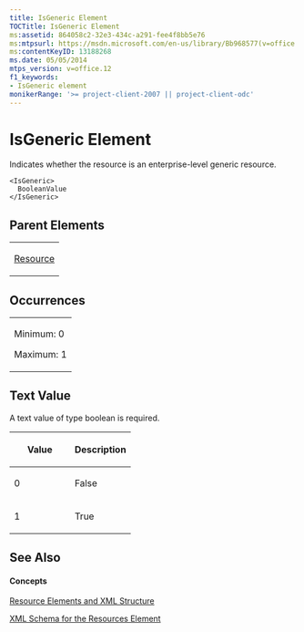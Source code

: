 ```yaml
---
title: IsGeneric Element
TOCTitle: IsGeneric Element
ms:assetid: 864058c2-32e3-434c-a291-fee4f8bb5e76
ms:mtpsurl: https://msdn.microsoft.com/en-us/library/Bb968577(v=office.12)
ms:contentKeyID: 13188268
ms.date: 05/05/2014
mtps_version: v=office.12
f1_keywords:
- IsGeneric element
monikerRange: '>= project-client-2007 || project-client-odc'
---
```


# IsGeneric Element




Indicates whether the resource is an enterprise-level generic resource.

    <IsGeneric>
      BooleanValue
    </IsGeneric>

## Parent Elements

<table>
<colgroup>
<col style="width: 100%" />
</colgroup>
<tbody>
<tr class="odd">
<td><p><a href="bb968715(v=office.12).md">Resource</a></p></td>
</tr>
</tbody>
</table>

## Occurrences

<table>
<colgroup>
<col style="width: 100%" />
</colgroup>
<tbody>
<tr class="odd">
<td><p>Minimum: 0</p>
<p>Maximum: 1</p></td>
</tr>
</tbody>
</table>

## Text Value

A text value of type boolean is required.

<table>
<colgroup>
<col style="width: 50%" />
<col style="width: 50%" />
</colgroup>
<thead>
<tr class="header">
<th><p>Value</p></th>
<th><p>Description</p></th>
</tr>
</thead>
<tbody>
<tr class="odd">
<td><p>0</p></td>
<td><p>False</p></td>
</tr>
<tr class="even">
<td><p>1</p></td>
<td><p>True</p></td>
</tr>
</tbody>
</table>

## See Also

#### Concepts

[Resource Elements and XML Structure](resource-elements-and-xml-structure.md)

[XML Schema for the Resources Element](xml-schema-for-the-resources-element.md)

